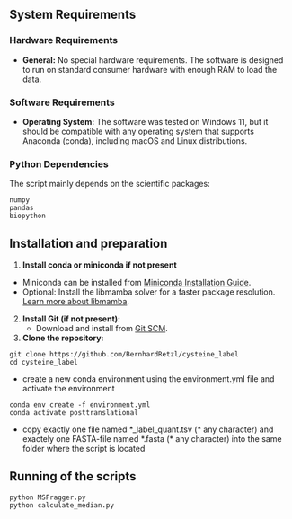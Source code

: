 ## System Requirements

### Hardware Requirements
- **General:** No special hardware requirements. The software is designed to run on standard consumer hardware with enough RAM to load the data.

### Software Requirements
- **Operating System:** The software was tested on Windows 11, but it should be compatible with any operating system that supports Anaconda (conda), including macOS and Linux distributions.

### Python Dependencies
The script mainly depends on the scientific packages:
```
numpy
pandas
biopython
```
## Installation and preparation
1.  **Install conda or miniconda if not present**
  - Miniconda can be installed from [Miniconda Installation Guide](https://docs.conda.io/projects/miniconda/en/latest/miniconda-install.html).
  - Optional: Install the libmamba solver for a faster package resolution. [Learn more about libmamba](https://www.anaconda.com/blog/a-faster-conda-for-a-growing-community).
2. **Install Git (if not present):**
   - Download and install from [Git SCM](https://git-scm.com/).
3. **Clone the repository:**
```
git clone https://github.com/BernhardRetzl/cysteine_label
cd cysteine_label
```
- create a new conda environment using the environment.yml file and activate the environment
```
conda env create -f environment.yml
conda activate posttranslational
```
- copy exactly one file named \*_label_quant.tsv (\* any character) and exactely one FASTA-file named \*.fasta (\* any character) into the same folder where the script is located

## Running of the scripts
```
python MSFragger.py
python calculate_median.py
```
